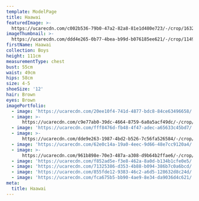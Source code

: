 ```yaml
---
template: ModelPage
title: Haawai
featuredImage: >-
  https://ucarecdn.com/c002b536-79b0-47a2-82a8-81e1d480e723/-/crop/1632x1222/0,521/-/preview/
imageThumbnail: >-
  https://ucarecdn.com/ddd4e265-0b77-4bea-b99d-b076185ee621/-/crop/1149x1640/188,256/-/preview/
firstName: Haawai
collection: Boys
height: 111cm
measurementType: chest
bust: 55cm
waist: 49cm
hips: 58cm
size: 4-5
shoeSize: '12'
hair: Brown
eyes: Brown
imagePortfolio:
  - image: 'https://ucarecdn.com/20ee10f4-741d-4877-bdc8-84ce63496658/'
  - image: >-
      https://ucarecdn.com/c9e77ab0-39dc-4664-8759-6a0a5acf49dc/-/crop/1632x2060/0,0/-/preview/
  - image: 'https://ucarecdn.com/fff8476d-fb48-4f47-adec-a65633c45bd7/'
  - image: >-
      https://ucarecdn.com/dde9e263-1987-4bd2-b526-7c56fa526584/-/crop/1632x2122/0,327/-/preview/
  - image: 'https://ucarecdn.com/62e0c14a-19a0-4eec-9d66-48e7cc9120a4/'
  - image: >-
      https://ucarecdn.com/961b898e-70e3-487a-a308-d9b64b2ffae6/-/crop/1632x2204/0,0/-/preview/
  - image: 'https://ucarecdn.com/f852ad5e-f3e8-462a-8a0d-b134b1cfe0e5/'
  - image: 'https://ucarecdn.com/71325386-d353-4b88-b094-386b7c0a6bcd/'
  - image: 'https://ucarecdn.com/855fde12-9383-46c2-a6d5-128632d8c24d/'
  - image: 'https://ucarecdn.com/fca675b5-bb90-4ae9-8e34-da9036d4c621/'
meta:
  title: Haawai
---
```


